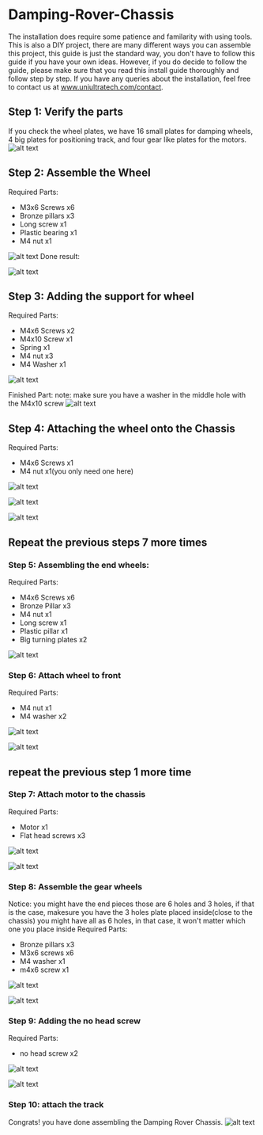 # Damping-Rover-Chassis
The installation does require some patience and familarity with using tools. This is also a DIY project, there are many different ways you can assemble this project, this guide is just the standard way, you don't have to follow this guide if you have your own ideas. However, if you do decide to follow the guide, please make sure that you read this install guide thoroughly and follow step by step. If you have any queries about the installation, feel free to contact us at www.uniultratech.com/contact.

## Step 1: Verify the parts
If you check the wheel plates, we have 16 small plates for damping wheels, 4 big plates for positioning track, and four gear like plates for the motors.
![alt text](https://user-images.githubusercontent.com/68445659/92347787-f7fb9c80-f085-11ea-8d42-5daf05f71f0d.jpg)

## Step 2: Assemble the Wheel
Required Parts:
- M3x6 Screws x6
- Bronze pillars x3
- Long screw x1
- Plastic bearing x1
- M4 nut x1

![alt text](https://user-images.githubusercontent.com/68445659/92347802-fcc05080-f085-11ea-9cfc-9a94890771ab.jpg)
Done result: 

![alt text](https://user-images.githubusercontent.com/68445659/92347804-fdf17d80-f085-11ea-9cf1-bdb768ff2404.jpg)

## Step 3: Adding the support for wheel
Required Parts:
- M4x6 Screws x2
- M4x10 Screw x1
- Spring x1
- M4 nut x3
- M4 Washer x1

![alt text](https://user-images.githubusercontent.com/68445659/92347808-ff22aa80-f085-11ea-8ca2-f313010d270d.jpg)

Finished Part: note: make sure you have a washer in the middle hole with the M4x10 screw
![alt text](https://user-images.githubusercontent.com/68445659/92347810-0053d780-f086-11ea-82ea-2dcf9c25ed9d.jpg)

## Step 4: Attaching the wheel onto the Chassis
Required Parts:
- M4x6 Screws x1
- M4 nut x1(you only need one here)

![alt text](https://user-images.githubusercontent.com/68445659/92347811-01850480-f086-11ea-8779-f999a5165d96.jpg)

![alt text](https://user-images.githubusercontent.com/68445659/92347816-021d9b00-f086-11ea-9f62-cc6b28cb762f.jpg)

![alt text](https://user-images.githubusercontent.com/68445659/92347818-034ec800-f086-11ea-9fdf-c4bfe7ee525f.jpg)

## Repeat the previous steps 7 more times

### Step 5: Assembling the end wheels:
Required Parts:
- M4x6 Screws x6
- Bronze Pillar x3
- M4 nut x1
- Long screw x1
- Plastic pillar x1
- Big turning plates x2

![alt text](https://user-images.githubusercontent.com/68445659/92347820-03e75e80-f086-11ea-827d-03e6a5d07e38.jpg)

### Step 6: Attach wheel to front
Required Parts:
- M4 nut x1
- M4 washer x2

![alt text](https://user-images.githubusercontent.com/68445659/92347823-05188b80-f086-11ea-8225-18f395de9626.jpg)

![alt text](https://user-images.githubusercontent.com/68445659/92347825-05b12200-f086-11ea-8d19-dd93b3579492.jpg)

## repeat the previous step 1 more time

### Step 7: Attach motor to the chassis
Required Parts:
- Motor x1
- Flat head screws x3

![alt text](https://user-images.githubusercontent.com/68445659/92347829-06e24f00-f086-11ea-87d2-75e2932d7176.jpg)

![alt text](https://user-images.githubusercontent.com/68445659/92347833-08137c00-f086-11ea-9935-e3f473bc8595.jpg)

### Step 8: Assemble the gear wheels
Notice: you might have the end pieces those are 6 holes and 3 holes, if that is the case, makesure you have the 3 holes plate placed inside(close to the chassis)
you might have all as 6 holes, in that case, it won't matter which one you place inside
Required Parts:
- Bronze pillars x3
- M3x6 screws x6
- M4 washer x1
- m4x6 screw x1

![alt text](https://user-images.githubusercontent.com/68445659/92347836-08ac1280-f086-11ea-92ab-7ae2e1cd14db.jpg)

![alt text](https://user-images.githubusercontent.com/68445659/92347839-0944a900-f086-11ea-993b-c5fd1b370bbd.jpg)

### Step 9: Adding the no head screw
Required Parts:
- no head screw x2

![alt text](https://user-images.githubusercontent.com/68445659/92347840-09dd3f80-f086-11ea-8210-c9304b60d4bb.jpg)

![alt text](https://user-images.githubusercontent.com/68445659/92347841-0a75d600-f086-11ea-9aeb-517b1ab92679.jpg)

### Step 10: attach the track
Congrats! you have done assembling the Damping Rover Chassis.
![alt text](https://user-images.githubusercontent.com/68445659/92349136-051a8a80-f08a-11ea-9bfb-5d5518fbd0e5.png)


